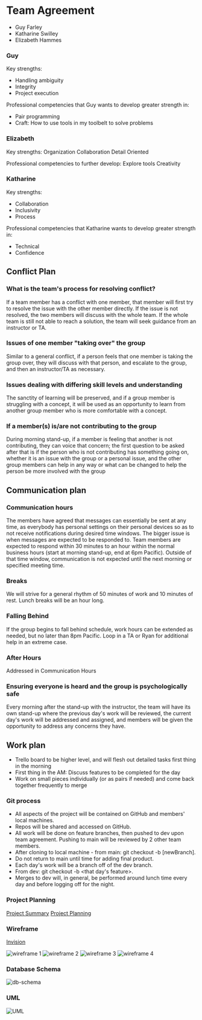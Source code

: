 # Team Agreement

- Guy Farley
- Katharine Swilley
- Elizabeth Hammes

### Guy

Key strengths:

- Handling ambiguity
- Integrity
- Project execution

Professional competencies that Guy wants to develop greater strength in:

- Pair programming
- Craft: How to use tools in my toolbelt to solve problems

### Elizabeth

Key strengths:
Organization
Collaboration
Detail Oriented

Professional competencies to further develop:
Explore tools
Creativity

### Katharine

Key strengths:

- Collaboration
- Inclusivity
- Process

Professional competencies that Katharine wants to develop greater strength in:

- Technical
- Confidence

## Conflict Plan

### What is the team's process for resolving conflict?

If a team member has a conflict with one member, that member will first try to resolve the issue with the other member directly. If the issue is not resolved, the two members will discuss with the whole team. If the whole team is still not able to reach a solution, the team will seek guidance from an instructor or TA.

### Issues of one member "taking over" the group

Similar to a general conflict, if a person feels that one member is taking the group over, they will discuss with that person, and escalate to the group, and then an instructor/TA as necessary.

### Issues dealing with differing skill levels and understanding

The sanctity of learning will be preserved, and if a group member is struggling with a concept, it will be used as an opportunity to learn from another group member who is more comfortable with a concept.

### If a member(s) is/are not contributing to the group

During morning stand-up, if a member is feeling that another is not contributing, they can voice that concern; the first question to be asked after that is if the person who is not contributing has something going on, whether it is an issue with the group or a personal issue, and the other group members can help in any way or what can be changed to help the person be more involved with the group

## Communication plan

### Communication hours

The members have agreed that messages can essentially be sent at any time, as everybody has personal settings on their personal devices so as to not receive notifications during desired time windows. The bigger issue is when messages are expected to be responded to. Team members are expected to respond within 30 minutes to an hour within the normal business hours (start at morning stand-up, end at 6pm Pacific). Outside of that time window, communication is not expected until the next morning or specified meeting time.

### Breaks

We will strive for a general rhythm of 50 minutes of work and 10 minutes of rest. Lunch breaks will be an hour long.

### Falling Behind

If the group begins to fall behind schedule, work hours can be extended as needed, but no later than 8pm Pacific. Loop in a TA or Ryan for additional help in an extreme case.

### After Hours

Addressed in Communication Hours

### Ensuring everyone is heard and the group is psychologically safe

Every morning after the stand-up with the instructor, the team will have its own stand-up where the previous day's work will be reviewed, the current day's work will be addressed and assigned, and members will be given the opportunity to address any concerns they have.

## Work plan

- Trello board to be higher level, and will flesh out detailed tasks first thing in the morning
- First thing in the AM: Discuss features to be completed for the day
- Work on small pieces individually (or as pairs if needed) and come back together frequently to merge

### Git process

- All aspects of the project will be contained on GitHub and members' local machines.
- Repos will be shared and accessed on GitHub.
- All work will be done on feature branches, then pushed to dev upon team agreement. Pushing to main will be reviewed by 2 other team members.
- After cloning to local machine - from main: git checkout -b [newBranch].
- Do not return to main until time for adding final product.
- Each day's work will be a branch off of the dev branch.
- From dev: git checkout -b <that day's feature>.
- Merges to dev will, in general, be performed around lunch time every day and before logging off for the night.

### Project Planning

[Project Summary](https://docs.google.com/document/d/1mJnaZ_jRQSlwEz6j8QmTB3I2H22zZU46hN369N7PO8g/edit?usp=sharing)
[Project Planning](https://github.com/orgs/Team-KEG/projects/2)

### Wireframe

[Invision](https://projects.invisionapp.com/freehand/document/T7knc5c5f)

![wireframe 1](./assets/homepage.png)
![wireframe 2](./assets/main-library.png)
![wireframe 3](./assets/show-pages.png)
![wireframe 4](./assets/user-account.png)

### Database Schema

![db-schema](./assets/db-schema.png)

### UML

![UML](./assets/uml.png)
